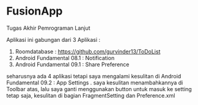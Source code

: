 # FusionApp
Tugas Akhir Pemrograman Lanjut

Aplikasi ini gabungan dari 3 Aplikasi : 
1. Roomdatabase : https://github.com/gurvinder13/ToDoList
2. Android Fundamental 08.1 : Notification
3. Android Fundamental 09.1 : Share Preference

seharusnya ada 4 aplikasi tetapi saya mengalami kesulitan di Android Fundamental 09.2 : App Settings . saya kesulitan menambahkannya di Toolbar atas,
lalu saya ganti menggunakan button untuk masuk ke setting tetap saja, kesulitan di bagian FragmentSetting dan Preference.xml
